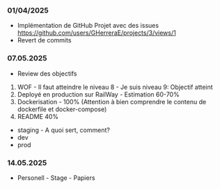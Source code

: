 ### 01/04/2025

- Implémentation de GitHub Projet avec des issues https://github.com/users/GHerreraE/projects/3/views/1
- Revert de commits

### 07.05.2025

- Review des objectifs

1. WOF - Il faut atteindre le niveau 8 - Je suis niveau 9: Objectif atteint
2. Deployé en production sur RailWay - Estimation 60-70%
3. Dockerisation - 100% (Attention à bien comprendre le contenu de dockerfile et docker-compose)
4. README 40%

- staging - A quoi sert, comment?
- dev
- prod

### 14.05.2025

- Personell - Stage - Papiers
